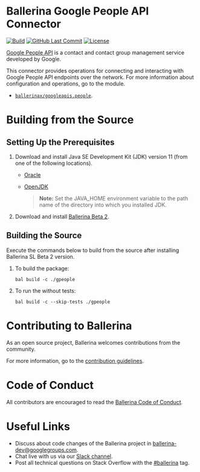 # Ballerina Google People API Connector

[![Build](https://github.com/ballerina-platform/module-ballerinax-googleapis.people/workflows/CI/badge.svg)](https://github.com/ballerina-platform/module-ballerinax-googleapis.people/actions?query=workflow%3ACI)
[![GitHub Last Commit](https://img.shields.io/github/last-commit/ballerina-platform/module-ballerinax-googleapis.people.svg)](https://github.com/ballerina-platform/module-ballerinax-googleapis.people/commits/master)
[![License](https://img.shields.io/badge/License-Apache%202.0-blue.svg)](https://opensource.org/licenses/Apache-2.0)

[Google People API](https://developers.google.com/people) is a contact and contact group management service developed by Google.

This connector provides operations for connecting and interacting with Google People API endpoints over the network. 
For more information about configuration and operations, go to the module. 
- [`ballerinax/googleapis.people`](https://docs.central.ballerina.io/ballerinax/googleapis.people/latest).

# Building from the Source
## Setting Up the Prerequisites

1. Download and install Java SE Development Kit (JDK) version 11 (from one of the following locations).

   * [Oracle](https://www.oracle.com/java/technologies/javase-jdk11-downloads.html)

   * [OpenJDK](https://adoptopenjdk.net/)

        > **Note:** Set the JAVA_HOME environment variable to the path name of the directory into which you installed JDK.

2. Download and install [Ballerina Beta 2](https://ballerina.io/). 

## Building the Source
Execute the commands below to build from the source after installing Ballerina SL Beta 2 version.

1. To build the package:
    ```    
    bal build -c ./gpeople
    ```
2. To run the without tests:
    ```
    bal build -c --skip-tests ./gpeople
    ```
# Contributing to Ballerina
As an open source project, Ballerina welcomes contributions from the community. 

For more information, go to the [contribution guidelines](https://github.com/ballerina-platform/ballerina-lang/blob/main/CONTRIBUTING.md).

# Code of Conduct
All contributors are encouraged to read the [Ballerina Code of Conduct](https://ballerina.io/code-of-conduct).

# Useful Links
* Discuss about code changes of the Ballerina project in [ballerina-dev@googlegroups.com](mailto:ballerina-dev@googlegroups.com).
* Chat live with us via our [Slack channel](https://ballerina.io/community/slack/).
* Post all technical questions on Stack Overflow with the [#ballerina](https://stackoverflow.com/questions/tagged/ballerina) tag.
